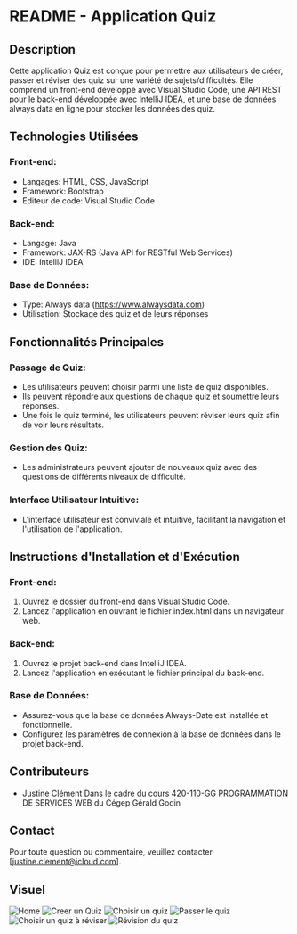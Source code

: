 # README - Application Quiz

## Description

Cette application Quiz est conçue pour permettre aux utilisateurs de créer, passer et réviser des quiz sur une variété de sujets/difficultés. Elle comprend un front-end développé avec Visual Studio Code, une API REST pour le back-end développée avec IntelliJ IDEA, et une base de données always data en ligne pour stocker les données des quiz.

## Technologies Utilisées

### Front-end:
- Langages: HTML, CSS, JavaScript
- Framework: Bootstrap
- Editeur de code: Visual Studio Code

### Back-end:
- Langage: Java
- Framework: JAX-RS (Java API for RESTful Web Services)
- IDE: IntelliJ IDEA

### Base de Données:
- Type: Always data (https://www.alwaysdata.com)
- Utilisation: Stockage des quiz et de leurs réponses

## Fonctionnalités Principales

### Passage de Quiz:
- Les utilisateurs peuvent choisir parmi une liste de quiz disponibles.
- Ils peuvent répondre aux questions de chaque quiz et soumettre leurs réponses.
- Une fois le quiz terminé, les utilisateurs peuvent réviser leurs quiz afin de voir leurs résultats.

### Gestion des Quiz:
- Les administrateurs peuvent ajouter de nouveaux quiz avec des questions de différents niveaux de difficulté.

### Interface Utilisateur Intuitive:
- L'interface utilisateur est conviviale et intuitive, facilitant la navigation et l'utilisation de l'application.

## Instructions d'Installation et d'Exécution

### Front-end:
1. Ouvrez le dossier du front-end dans Visual Studio Code.
2. Lancez l'application en ouvrant le fichier index.html dans un navigateur web.

### Back-end:
1. Ouvrez le projet back-end dans IntelliJ IDEA.
2. Lancez l'application en exécutant le fichier principal du back-end.

### Base de Données:
- Assurez-vous que la base de données Always-Date est installée et fonctionnelle.
- Configurez les paramètres de connexion à la base de données dans le projet back-end.

## Contributeurs
- Justine Clément
Dans le cadre du cours 420-110-GG PROGRAMMATION DE SERVICES WEB du Cégep Gérald Godin

## Contact
Pour toute question ou commentaire, veuillez contacter [justine.clement@icloud.com].

## Visuel
![Home](https://imgur.com/GFA3kIF.png)
![Creer un Quiz](https://imgur.com/M12kQCw.png)
![Choisir un quiz](https://imgur.com/tuzUtsF.png)
![Passer le quiz](https://imgur.com/df4L6pP.png)
![Choisir un quiz à réviser](https://imgur.com/9Cqx7dM.png)
![Révision du quiz](https://imgur.com/S7bvsv9.png)


